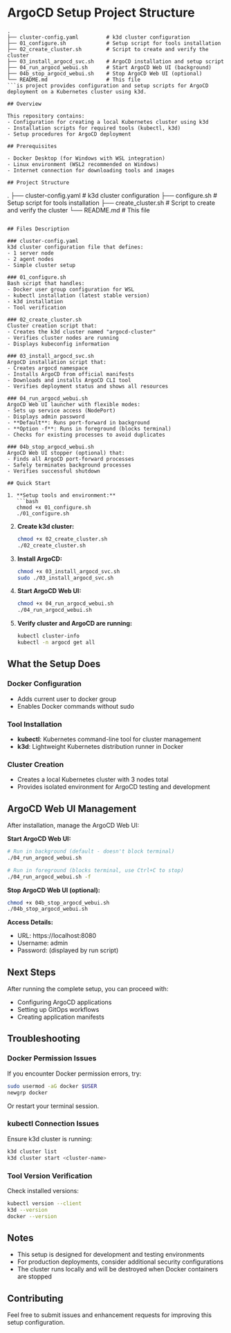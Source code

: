 # ArgoCD Setup Project Structure

```
.
├── cluster-config.yaml         # k3d cluster configuration
├── 01_configure.sh             # Setup script for tools installation
├── 02_create_cluster.sh        # Script to create and verify the cluster
├── 03_install_argocd_svc.sh    # ArgoCD installation and setup script
├── 04_run_argocd_webui.sh      # Start ArgoCD Web UI (background)
├── 04b_stop_argocd_webui.sh    # Stop ArgoCD Web UI (optional)
└── README.md                   # This file
```is project provides configuration and setup scripts for ArgoCD deployment on a Kubernetes cluster using k3d.

## Overview

This repository contains:
- Configuration for creating a local Kubernetes cluster using k3d
- Installation scripts for required tools (kubectl, k3d)
- Setup procedures for ArgoCD deployment

## Prerequisites

- Docker Desktop (for Windows with WSL integration)
- Linux environment (WSL2 recommended on Windows)
- Internet connection for downloading tools and images

## Project Structure

```
.
├── cluster-config.yaml    # k3d cluster configuration
├── configure.sh           # Setup script for tools installation
├── create_cluster.sh      # Script to create and verify the cluster
└── README.md              # This file
```

## Files Description

### cluster-config.yaml
k3d cluster configuration file that defines:
- 1 server node
- 2 agent nodes
- Simple cluster setup

### 01_configure.sh
Bash script that handles:
- Docker user group configuration for WSL
- kubectl installation (latest stable version)
- k3d installation
- Tool verification

### 02_create_cluster.sh
Cluster creation script that:
- Creates the k3d cluster named "argocd-cluster"
- Verifies cluster nodes are running
- Displays kubeconfig information

### 03_install_argocd_svc.sh
ArgoCD installation script that:
- Creates argocd namespace
- Installs ArgoCD from official manifests
- Downloads and installs ArgoCD CLI tool
- Verifies deployment status and shows all resources

### 04_run_argocd_webui.sh
ArgoCD Web UI launcher with flexible modes:
- Sets up service access (NodePort)
- Displays admin password
- **Default**: Runs port-forward in background
- **Option -f**: Runs in foreground (blocks terminal)
- Checks for existing processes to avoid duplicates

### 04b_stop_argocd_webui.sh
ArgoCD Web UI stopper (optional) that:
- Finds all ArgoCD port-forward processes
- Safely terminates background processes
- Verifies successful shutdown

## Quick Start

1. **Setup tools and environment:**
   ```bash
   chmod +x 01_configure.sh
   ./01_configure.sh
   ```

2. **Create k3d cluster:**
   ```bash
   chmod +x 02_create_cluster.sh
   ./02_create_cluster.sh
   ```

3. **Install ArgoCD:**
   ```bash
   chmod +x 03_install_argocd_svc.sh
   sudo ./03_install_argocd_svc.sh
   ```

4. **Start ArgoCD Web UI:**
   ```bash
   chmod +x 04_run_argocd_webui.sh
   ./04_run_argocd_webui.sh
   ```

6. **Verify cluster and ArgoCD are running:**
   ```bash
   kubectl cluster-info
   kubectl -n argocd get all
   ```

## What the Setup Does

### Docker Configuration
- Adds current user to docker group
- Enables Docker commands without sudo

### Tool Installation
- **kubectl**: Kubernetes command-line tool for cluster management
- **k3d**: Lightweight Kubernetes distribution runner in Docker

### Cluster Creation
- Creates a local Kubernetes cluster with 3 nodes total
- Provides isolated environment for ArgoCD testing and development

## ArgoCD Web UI Management

After installation, manage the ArgoCD Web UI:

**Start ArgoCD Web UI:**
```bash
# Run in background (default - doesn't block terminal)
./04_run_argocd_webui.sh

# Run in foreground (blocks terminal, use Ctrl+C to stop)
./04_run_argocd_webui.sh -f
```

**Stop ArgoCD Web UI (optional):**
```bash
chmod +x 04b_stop_argocd_webui.sh
./04b_stop_argocd_webui.sh
```

**Access Details:**
- URL: https://localhost:8080
- Username: admin
- Password: (displayed by run script)

## Next Steps

After running the complete setup, you can proceed with:
- Configuring ArgoCD applications
- Setting up GitOps workflows
- Creating application manifests

## Troubleshooting

### Docker Permission Issues
If you encounter Docker permission errors, try:
```bash
sudo usermod -aG docker $USER
newgrp docker
```
Or restart your terminal session.

### kubectl Connection Issues
Ensure k3d cluster is running:
```bash
k3d cluster list
k3d cluster start <cluster-name>
```

### Tool Version Verification
Check installed versions:
```bash
kubectl version --client
k3d --version
docker --version
```

## Notes

- This setup is designed for development and testing environments
- For production deployments, consider additional security configurations
- The cluster runs locally and will be destroyed when Docker containers are stopped

## Contributing

Feel free to submit issues and enhancement requests for improving this setup configuration.